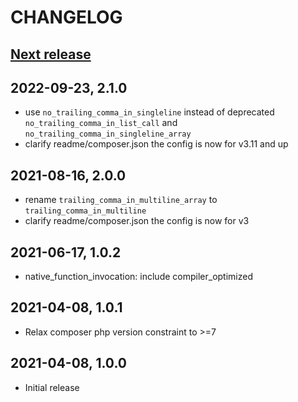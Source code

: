 CHANGELOG
=========

[Next release](https://github.com/mfn/php-cs-fixer-config/compare/1.0.2...master)
--------------

2022-09-23, 2.1.0
-----------------
- use `no_trailing_comma_in_singleline` instead of deprecated
  `no_trailing_comma_in_list_call` and `no_trailing_comma_in_singleline_array`
- clarify readme/composer.json the config is now for v3.11 and up

2021-08-16, 2.0.0
-----------------
- rename `trailing_comma_in_multiline_array` to `trailing_comma_in_multiline`
- clarify readme/composer.json the config is now for v3

2021-06-17, 1.0.2
-----------------
- native_function_invocation: include compiler_optimized

2021-04-08, 1.0.1
-----------------
- Relax composer php version constraint to >=7

2021-04-08, 1.0.0
-----------------
- Initial release

